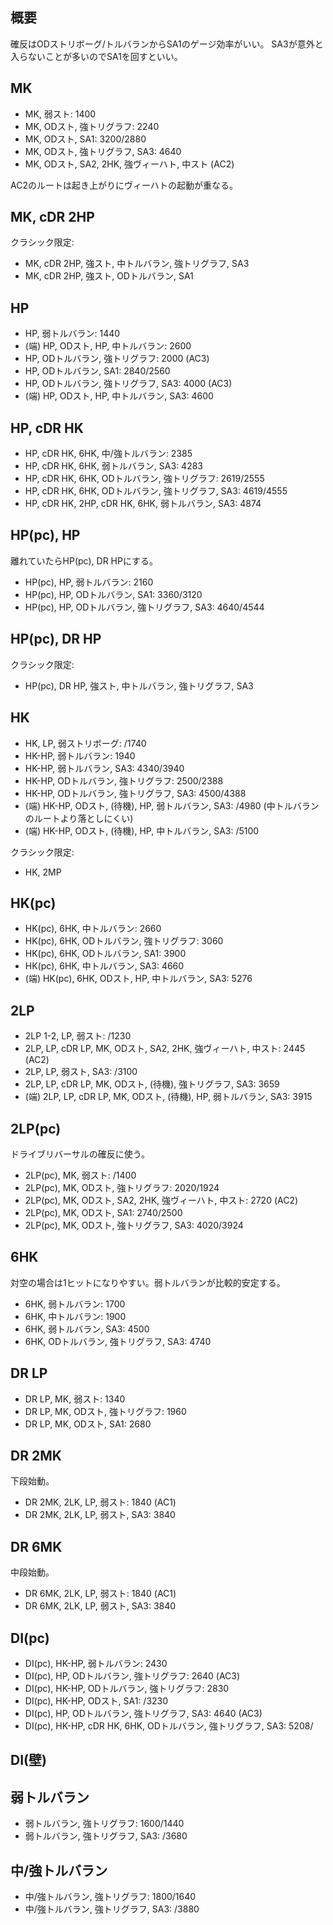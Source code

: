 ## 概要

確反はODストリボーグ/トルバランからSA1のゲージ効率がいい。
SA3が意外と入らないことが多いのでSA1を回すといい。

## MK

- MK, 弱スト: 1400
- MK, ODスト, 強トリグラフ: 2240
- MK, ODスト, SA1: 3200/2880
- MK, ODスト, 強トリグラフ, SA3: 4640
- MK, ODスト, SA2, 2HK, 強ヴィーハト, 中スト (AC2)

AC2のルートは起き上がりにヴィーハトの起動が重なる。

## MK, cDR 2HP

クラシック限定:

- MK, cDR 2HP, 強スト, 中トルバラン, 強トリグラフ, SA3
- MK, cDR 2HP, 強スト, ODトルバラン, SA1

## HP

- HP, 弱トルバラン: 1440
- (端) HP, ODスト, HP, 中トルバラン: 2600
- HP, ODトルバラン, 強トリグラフ: 2000 (AC3)
- HP, ODトルバラン, SA1: 2840/2560
- HP, ODトルバラン, 強トリグラフ, SA3: 4000 (AC3)
- (端) HP, ODスト, HP, 中トルバラン, SA3: 4600

## HP, cDR HK

- HP, cDR HK, 6HK, 中/強トルバラン: 2385
- HP, cDR HK, 6HK, 弱トルバラン, SA3: 4283
- HP, cDR HK, 6HK, ODトルバラン, 強トリグラフ: 2619/2555
- HP, cDR HK, 6HK, ODトルバラン, 強トリグラフ, SA3: 4619/4555
- HP, cDR HK, 2HP, cDR HK, 6HK, 弱トルバラン, SA3: 4874

## HP(pc), HP

離れていたらHP(pc), DR HPにする。

- HP(pc), HP, 弱トルバラン: 2160
- HP(pc), HP, ODトルバラン, SA1: 3360/3120
- HP(pc), HP, ODトルバラン, 強トリグラフ, SA3: 4640/4544

## HP(pc), DR HP

クラシック限定:

- HP(pc), DR HP, 強スト, 中トルバラン, 強トリグラフ, SA3

## HK

- HK, LP, 弱ストリボーグ: /1740
- HK-HP, 弱トルバラン: 1940
- HK-HP, 弱トルバラン, SA3: 4340/3940
- HK-HP, ODトルバラン, 強トリグラフ: 2500/2388
- HK-HP, ODトルバラン, 強トリグラフ, SA3: 4500/4388
- (端) HK-HP, ODスト, (待機), HP, 弱トルバラン, SA3: /4980 (中トルバランのルートより落としにくい)
- (端) HK-HP, ODスト, (待機), HP, 中トルバラン, SA3: /5100

クラシック限定:

- HK, 2MP

## HK(pc)

- HK(pc), 6HK, 中トルバラン: 2660
- HK(pc), 6HK, ODトルバラン, 強トリグラフ: 3060
- HK(pc), 6HK, ODトルバラン, SA1: 3900
- HK(pc), 6HK, 中トルバラン, SA3: 4660
- (端) HK(pc), 6HK, ODスト, HP, 中トルバラン, SA3: 5276

## 2LP

- 2LP 1-2, LP, 弱スト: /1230
- 2LP, LP, cDR LP, MK, ODスト, SA2, 2HK, 強ヴィーハト, 中スト: 2445 (AC2)
- 2LP, LP, 弱スト, SA3: /3100
- 2LP, LP, cDR LP, MK, ODスト, (待機), 強トリグラフ, SA3: 3659
- (端) 2LP, LP, cDR LP, MK, ODスト, (待機), HP, 弱トルバラン, SA3: 3915

## 2LP(pc)

ドライブリバーサルの確反に使う。

- 2LP(pc), MK, 弱スト: /1400
- 2LP(pc), MK, ODスト, 強トリグラフ: 2020/1924
- 2LP(pc), MK, ODスト, SA2, 2HK, 強ヴィーハト, 中スト: 2720 (AC2)
- 2LP(pc), MK, ODスト, SA1: 2740/2500
- 2LP(pc), MK, ODスト, 強トリグラフ, SA3: 4020/3924

## 6HK

対空の場合は1ヒットになりやすい。弱トルバランが比較的安定する。

- 6HK, 弱トルバラン: 1700
- 6HK, 中トルバラン: 1900
- 6HK, 弱トルバラン, SA3: 4500
- 6HK, ODトルバラン, 強トリグラフ, SA3: 4740

## DR LP

- DR LP, MK, 弱スト: 1340
- DR LP, MK, ODスト, 強トリグラフ: 1960
- DR LP, MK, ODスト, SA1: 2680

## DR 2MK

下段始動。

- DR 2MK, 2LK, LP, 弱スト: 1840 (AC1)
- DR 2MK, 2LK, LP, 弱スト, SA3: 3840

## DR 6MK

中段始動。

- DR 6MK, 2LK, LP, 弱スト: 1840 (AC1)
- DR 6MK, 2LK, LP, 弱スト, SA3: 3840

## DI(pc)

- DI(pc), HK-HP, 弱トルバラン: 2430
- DI(pc), HP, ODトルバラン, 強トリグラフ: 2640 (AC3)
- DI(pc), HK-HP, ODトルバラン, 強トリグラフ: 2830
- DI(pc), HK-HP, ODスト, SA1: /3230
- DI(pc), HP, ODトルバラン, 強トリグラフ, SA3: 4640 (AC3)
- DI(pc), HK-HP, cDR HK, 6HK, ODトルバラン, 強トリグラフ, SA3: 5208/

## DI(壁)

## 弱トルバラン

- 弱トルバラン, 強トリグラフ: 1600/1440
- 弱トルバラン, 強トリグラフ, SA3: /3680

## 中/強トルバラン

- 中/強トルバラン, 強トリグラフ: 1800/1640
- 中/強トルバラン, 強トリグラフ, SA3: /3880
